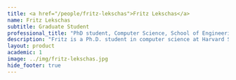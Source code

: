 ```yaml
---
title: <a href="/people/fritz-lekschas">Fritz Lekschas</a>
name: Fritz Lekschas
subtitle: Graduate Student
professional_title: "PhD student, Computer Science, School of Engineering & Applied Sciences (2015-2016)"  # Joined professional titles
description: "Fritz is a Ph.D. student in computer science at Harvard School of Engineering and Applied Sciences. Prior to computer science, he obtained a B.Sc. and M.Sc. in bioinformatics at Free University Berlin (Germany). Fritz is working in the Refinery team on ontology-guided visual exploration techniques for biological data repositories and on information visualization of genomics structures as part of the 4DN DCIC."
layout: product
academic: 1
image: ../img/fritz-lekschas.jpg
hide_footer: true
---
```

